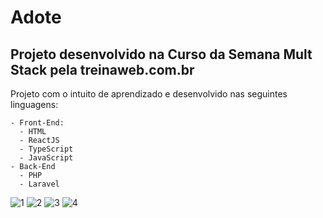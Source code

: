 # Adote
## Projeto desenvolvido na Curso da Semana Mult Stack pela treinaweb.com.br

Projeto com o intuito de aprendizado e desenvolvido nas seguintes linguagens:
    
    - Front-End:
      - HTML
      - ReactJS
      - TypeScript
      - JavaScript
    - Back-End
      - PHP
      - Laravel

![1](https://user-images.githubusercontent.com/69181692/174628345-8f4003b5-cb7e-49e1-9547-c6ba8dc20af0.png)
![2](https://user-images.githubusercontent.com/69181692/174628346-d520a9b0-5773-40d6-a576-442fc5397e3b.png)
![3](https://user-images.githubusercontent.com/69181692/174628350-e7989b8b-4606-4864-bca8-929a0c5e8480.png)
![4](https://user-images.githubusercontent.com/69181692/174628365-3fea237f-622c-411c-af95-f12cdd58fae0.png)
